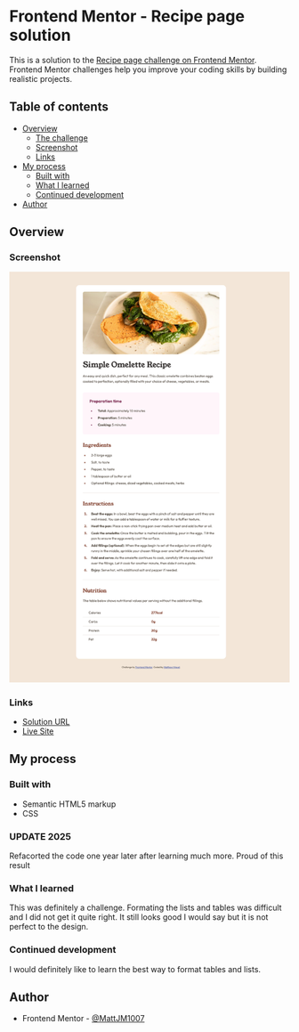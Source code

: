 # Frontend Mentor - Recipe page solution

This is a solution to the [Recipe page challenge on Frontend Mentor](https://www.frontendmentor.io/challenges/recipe-page-KiTsR8QQKm). Frontend Mentor challenges help you improve your coding skills by building realistic projects.

## Table of contents

- [Overview](#overview)
  - [The challenge](#the-challenge)
  - [Screenshot](#screenshot)
  - [Links](#links)
- [My process](#my-process)
  - [Built with](#built-with)
  - [What I learned](#what-i-learned)
  - [Continued development](#continued-development)
- [Author](#author)

## Overview

### Screenshot

![](./screenshot.png)

### Links

- [Solution URL](https://github.com/MattJM1007/Recipe-Page-Challenge)
- [Live Site](https://your-live-site-url.com)

## My process

### Built with

- Semantic HTML5 markup
- CSS

### UPDATE 2025

Refacorted the code one year later after learning much more. Proud of this result

### What I learned

This was definitely a challenge. Formating the lists and tables was difficult and I did not get it quite right. It still looks good I would say but it is not perfect to the design.

### Continued development

I would definitely like to learn the best way to format tables and lists.

## Author

- Frontend Mentor - [@MattJM1007](https://www.frontendmentor.io/profile/MattJM1007)
